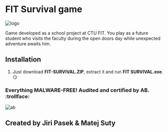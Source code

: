# FIT Survival game

![logo](/graphics/sprites/logo.png)

Game developed as a school project at CTU FIT. You play as a future student who visits the faculty during the open doors day while unexpected adventure awaits him.

## Installation
1.  Just download **FIT-SURVIVAL.ZIP**, extract it and run **FIT SURVIVAL.exe**. :smirk:

### Everything MALWARE-FREE! Audited and certified by AB. :trollface:

![ab](https://media4.giphy.com/media/OanzDvY4Y5Jp3IlMGe/200.gif)

## Created by Jiri Pasek & Matej Suty
